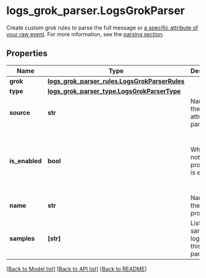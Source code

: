 # logs_grok_parser.LogsGrokParser

Create custom grok rules to parse the full message or [a specific attribute of your raw event](https://docs.datadoghq.com/logs/processing/parsing/#advanced-settings). For more information, see the [parsing section](https://docs.datadoghq.com/logs/processing/parsing).
## Properties
Name | Type | Description | Notes
------------ | ------------- | ------------- | -------------
**grok** | [**logs_grok_parser_rules.LogsGrokParserRules**](LogsGrokParserRules.md) |  | 
**type** | [**logs_grok_parser_type.LogsGrokParserType**](LogsGrokParserType.md) |  | 
**source** | **str** | Name of the log attribute to parse. | defaults to 'message'
**is_enabled** | **bool** | Whether or not the processor is enabled. | [optional]  if omitted the server will use the default value of False
**name** | **str** | Name of the processor. | [optional] 
**samples** | **[str]** | List of sample logs to test this grok parser. | [optional] 

[[Back to Model list]](README.md#documentation-for-models) [[Back to API list]](README.md#documentation-for-api-endpoints) [[Back to README]](README.md)


